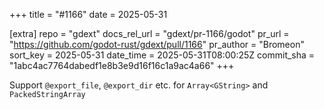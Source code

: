 +++
title = "#1166"
date = 2025-05-31

[extra]
repo = "gdext"
docs_rel_url = "gdext/pr-1166/godot"
pr_url = "https://github.com/godot-rust/gdext/pull/1166"
pr_author = "Bromeon"
sort_key = 2025-05-31
date_time = 2025-05-31T08:00:25Z
commit_sha = "1abc4ac7764dabedf1e8b3e9d16f16c1a9ac4a66"
+++

Support `@export_file`, `@export_dir` etc. for `Array<GString>` and `PackedStringArray`
